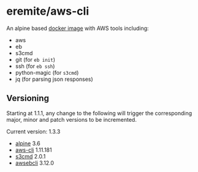 # eremite/aws-cli

An alpine based [docker image](https://hub.docker.com/r/eremite/aws-cli/) with AWS tools including:

* aws
* eb
* s3cmd
* git (for `eb init`)
* ssh (for `eb ssh`)
* python-magic (for `s3cmd`)
* jq (for parsing json responses)

## Versioning

Starting at 1.1.1, any change to the following will trigger the corresponding major, minor and patch
versions to be incremented.

Current version: 1.3.3

* [alpine](https://hub.docker.com/r/library/alpine/tags/) 3.6
* [aws-cli](https://github.com/aws/aws-cli/releases) 1.11.181
* [s3cmd](https://github.com/s3tools/s3cmd/releases) 2.0.1
* [awsebcli](https://pypi.python.org/pypi/awsebcli/) 3.12.0
